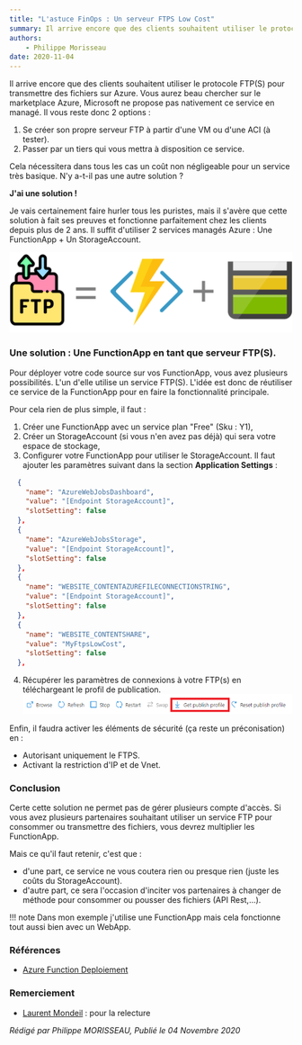 ```yaml
---
title: "L'astuce FinOps : Un serveur FTPS Low Cost"
summary: Il arrive encore que des clients souhaitent utiliser le protocole FTP(S) pour transmettre des fichiers sur Azure. Vous aurez beau chercher sur le marketplace Azure, Microsoft ne propose pas nativement ce service en managé.
authors:
    - Philippe Morisseau
date: 2020-11-04
---
```

Il arrive encore que des clients souhaitent utiliser le protocole FTP(S) pour transmettre des fichiers sur Azure. Vous aurez beau chercher sur le marketplace Azure, Microsoft ne propose pas nativement ce service en managé.
Il vous reste donc 2 options :

1. Se créer son propre serveur FTP à partir d'une VM ou d'une ACI (à tester).
2. Passer par un tiers qui vous mettra à disposition ce service.

Cela nécessitera dans tous les cas un coût non négligeable pour un service très basique. N'y a-t-il pas une autre solution ?

**J'ai une solution !**

Je vais certainement faire hurler tous les puristes, mais il s'avère que cette solution à fait ses preuves et fonctionne parfaitement chez les clients depuis plus de 2 ans.
Il suffit d'utiliser 2 services managés Azure : Une FunctionApp + Un StorageAccount.

![FunctionApps + StorageAccount](../../img/finops.ftps.svg)

### Une solution : Une FunctionApp en tant que serveur FTP(S).

Pour déployer votre code source sur vos FunctionApp, vous avez plusieurs possibilités. L'un d'elle utilise un service FTP(S). L'idée est donc de réutiliser ce service de la FunctionApp pour en faire la fonctionnalité principale.

Pour cela rien de plus simple, il faut :

1. Créer une FunctionApp avec un service plan "Free" (Sku : Y1),
2. Créer un StorageAccount (si vous n'en avez pas déjà) qui sera votre espace de stockage,
3. Configurer votre FunctionApp pour utiliser le StorageAccount. Il faut ajouter les paramètres suivant dans la section **Application Settings** :

```json
  {
    "name": "AzureWebJobsDashboard",
    "value": "[Endpoint StorageAccount]",
    "slotSetting": false
  },
  {
    "name": "AzureWebJobsStorage",
    "value": "[Endpoint StorageAccount]",
    "slotSetting": false
  },
  {
    "name": "WEBSITE_CONTENTAZUREFILECONNECTIONSTRING",
    "value": "[Endpoint StorageAccount]",
    "slotSetting": false
  },
  {
    "name": "WEBSITE_CONTENTSHARE",
    "value": "MyFtpsLowCost",
    "slotSetting": false
  },
```
4. Récupérer les paramètres de connexions à votre FTP(s) en téléchargeant le profil de publication.
![Publish profil](../../img/ftps.publishprofil.png)

Enfin, il faudra activer les éléments de sécurité (ça reste un préconisation) en :

- Autorisant uniquement le FTPS.
- Activant la restriction d'IP et de Vnet.

### Conclusion

Certe cette solution ne permet pas de gérer plusieurs compte d'accès. Si vous avez plusieurs partenaires souhaitant utiliser un service FTP pour consommer ou transmettre des fichiers, vous devrez multiplier les FunctionApp.

Mais ce qu'il faut retenir, c'est que :

- d'une part, ce service ne vous coutera rien ou presque rien (juste les coûts du StorageAccount).
- d'autre part, ce sera l'occasion d'inciter vos partenaires à changer de méthode pour consommer ou pousser des fichiers (API Rest,...).

!!! note 
    Dans mon exemple j'utilise une FunctionApp mais cela fonctionne tout aussi bien avec un WebApp.

### Références

- [Azure Function Deploiement](https://docs.microsoft.com/fr-fr/azure/azure-functions/functions-deployment-technologies#ftp)

### Remerciement

- [Laurent Mondeil](https://www.linkedin.com/in/laurent-mondeil-0a87a743/) : pour la relecture

_Rédigé par Philippe MORISSEAU, Publié le 04 Novembre 2020_